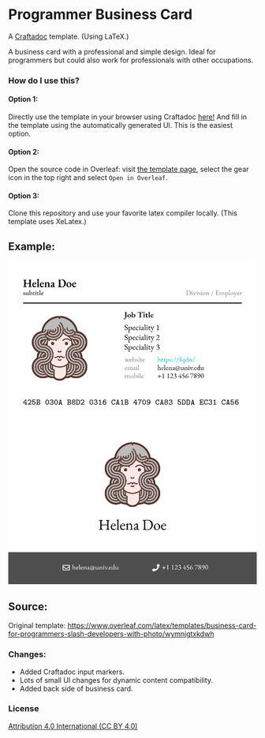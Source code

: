 # Programmer Business Card

A [Craftadoc](https://craftadoc.com) template. (Using LaTeX.)

A business card with a professional and simple design. Ideal for programmers but could also work for professionals with other occupations.

### How do I use this?

#### Option 1:

Directly use the template in your browser using Craftadoc [here!](https://app.craftadoc.com/template/overview/637e0995e354f40a11cd756c) And fill in the template using the automatically generated UI. This is the easiest option.

#### Option 2:

Open the source code in Overleaf: visit [the template page](https://app.craftadoc.com/template/overview/637e0995e354f40a11cd756c), select the gear icon in the top right and select `Open in Overleaf`.

#### Option 3:

Clone this repository and use your favorite latex compiler locally. (This template uses XeLatex.)

## Example:
![business_card_example](./example.png)
![business_card_example2](./example2.png)

## Source:
Original template:
https://www.overleaf.com/latex/templates/business-card-for-programmers-slash-developers-with-photo/wymnjgtxkdwh

### Changes:
* Added Craftadoc input markers.
* Lots of small UI changes for dynamic content compatibility.
* Added back side of business card.

### License
[Attribution 4.0 International (CC BY 4.0)](https://creativecommons.org/licenses/by/4.0/)